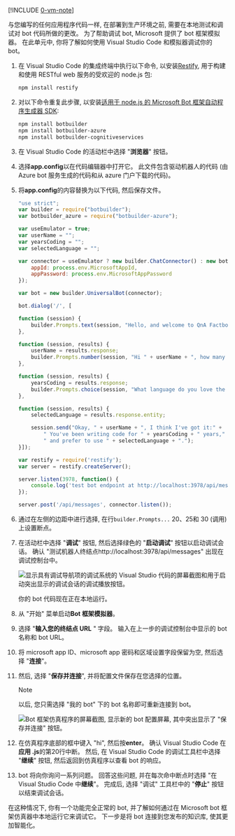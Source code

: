 [!INCLUDE [0-vm-note](0-vm-note.md)]

与您编写的任何应用程序代码一样, 在部署到生产环境之前, 需要在本地测试和调试对 bot 代码所做的更改。 为了帮助调试 bot, Microsoft 提供了 bot 框架模拟器。 在此单元中, 你将了解如何使用 Visual Studio Code 和模拟器调试你的 bot。

1. 在 Visual Studio Code 的集成终端中执行以下命令, 以安装[Restify](http://restify.com/), 用于构建和使用 RESTful web 服务的受欢迎的 node.js 包:

    ```bash
    npm install restify
    ```

1. 对以下命令重复此步骤, 以安装[适用于 node.js 的 Microsoft Bot 框架自动程序生成器 SDK](https://docs.microsoft.com/bot-framework/nodejs/bot-builder-nodejs-quickstart):

    ```bash
    npm install botbuilder
    npm install botbuilder-azure
    npm install botbuilder-cognitiveservices
    ```

1. 在 Visual Studio Code 的活动栏中选择 "**浏览器**" 按钮。 
1. 选择**app.config**以在代码编辑器中打开它。 此文件包含驱动机器人的代码 (由 Azure bot 服务生成的代码和从 azure 门户下载的代码)。

1. 将**app.config**的内容替换为以下代码, 然后保存文件。

    ```JavaScript
    "use strict";
    var builder = require("botbuilder");
    var botbuilder_azure = require("botbuilder-azure");

    var useEmulator = true;
    var userName = "";
    var yearsCoding = "";
    var selectedLanguage = "";

    var connector = useEmulator ? new builder.ChatConnector() : new botbuilder_azure.BotServiceConnector({
        appId: process.env.MicrosoftAppId,
        appPassword: process.env.MicrosoftAppPassword
    });

    var bot = new builder.UniversalBot(connector);

    bot.dialog('/', [

    function (session) {
        builder.Prompts.text(session, "Hello, and welcome to QnA Factbot! What's your name?");
    },

    function (session, results) {
        userName = results.response;
        builder.Prompts.number(session, "Hi " + userName + ", how many years have you been writing code?");
    },

    function (session, results) {
        yearsCoding = results.response;
        builder.Prompts.choice(session, "What language do you love the most?", ["C#", "Python", "Node.js", "Visual FoxPro"]);
    },

    function (session, results) {
        selectedLanguage = results.response.entity;

        session.send("Okay, " + userName + ", I think I've got it:" +
            " You've been writing code for " + yearsCoding + " years," +
            " and prefer to use " + selectedLanguage + ".");
    }]);

    var restify = require('restify');
    var server = restify.createServer();

    server.listen(3978, function() {
        console.log('test bot endpoint at http://localhost:3978/api/messages');
    });

    server.post('/api/messages', connector.listen());
    ```

1. 通过在左侧的边距中进行选择, 在行`builder.Prompts...` 20、25和 30 (调用) 上设置断点。

1. 在活动栏中选择 "**调试**" 按钮, 然后选择绿色的 "**启动调试**" 按钮以启动调试会话。 确认 "测试机器人终结点http://localhost:3978/api/messages" 出现在调试控制台中。

    ![显示具有调试导航项的调试系统的 Visual Studio 代码的屏幕截图和用于启动突出显示的调试会话的调试播放按钮。](../media/5-vs-launch-debugger.png)

    你的 bot 代码现在正在本地运行。

1. 从 "开始" 菜单启动**Bot 框架模拟器**。

1. 选择 "**输入您的终结点 URL** " 字段。 输入在上一步的调试控制台中显示的 bot 名称和 bot URL。

1. 将 microsoft app ID、microsoft app 密码和区域设置字段保留为空, 然后选择 "**连接**"。

1. 然后, 选择 "**保存并连接**", 并将配置文件保存在您选择的位置。

    >[!NOTE]
    > 以后, 您只需选择 "我的 bot" 下的 bot 名称即可重新连接到 bot。

    ![Bot 框架仿真程序的屏幕截图, 显示新的 bot 配置屏幕, 其中突出显示了 "保存并连接" 按钮。](../media/5-new-bot-configuration.png)

1. 在仿真程序底部的框中键入 "hi", 然后按**enter**。 确认 Visual Studio Code 在**应用 .js**的第20行中断。 然后, 在 Visual Studio Code 的调试工具栏中选择 "**继续**" 按钮, 然后返回到仿真程序以查看 bot 的响应。

1. bot 将向你询问一系列问题。 回答这些问题, 并在每次命中断点时选择 "在 Visual Studio Code 中**继续**"。 完成后, 选择 "调试" 工具栏中的 "**停止**" 按钮以结束调试会话。

在这种情况下, 你有一个功能完全正常的 bot, 并了解如何通过在 Microsoft bot 框架仿真器中本地运行它来调试它。 下一步是将 bot 连接到您发布的知识库, 使其更加智能化。